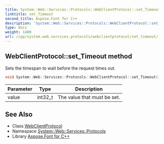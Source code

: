 ```yaml
---
title: System::Web::Services::Protocols::WebClientProtocol::set_Timeout method
linktitle: set_Timeout
second_title: Aspose.Font for C++
description: 'System::Web::Services::Protocols::WebClientProtocol::set_Timeout method. Sets the timespan to wait before the request times out in C++.'
type: docs
weight: 1400
url: /cpp/system.web.services.protocols/webclientprotocol/set_timeout/
---
```

## WebClientProtocol::set_Timeout method


Sets the timespan to wait before the request times out.

```cpp
void System::Web::Services::Protocols::WebClientProtocol::set_Timeout(int32_t value)
```


| Parameter | Type | Description |
| --- | --- | --- |
| value | int32_t | The value that must be set. |

## See Also

* Class [WebClientProtocol](../)
* Namespace [System::Web::Services::Protocols](../../)
* Library [Aspose.Font for C++](../../../)

